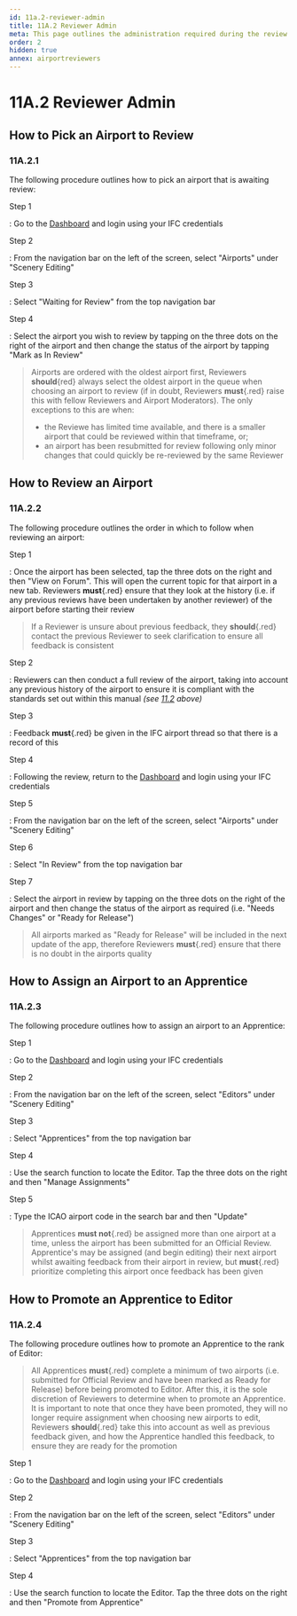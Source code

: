 ```yaml
---
id: 11a.2-reviewer-admin
title: 11A.2 Reviewer Admin
meta: This page outlines the administration required during the review process.
order: 2
hidden: true
annex: airportreviewers
---
```


# 11A.2 Reviewer Admin



## How to Pick an Airport to Review



### 11A.2.1

The following procedure outlines how to pick an airport that is awaiting review:



Step 1

: Go to the [Dashboard](https://dashboard.infiniteflight.com) and login using your IFC credentials



Step 2

: From the navigation bar on the left of the screen, select "Airports" under "Scenery Editing"



Step 3

: Select "Waiting for Review" from the top navigation bar 



Step 4

: Select the airport you wish to review by tapping on the three dots on the right of the airport and then change the status of the airport by tapping "Mark as In Review"



> Airports are ordered with the oldest airport first, Reviewers **should**{red} always select the oldest airport in the queue when choosing an airport to review (if in doubt, Reviewers **must**{.red} raise this with fellow Reviewers and Airport Moderators). The only exceptions to this are when:
>
> - the Reviewe has limited time available, and there is a smaller airport that could be reviewed within that timeframe, or;
> - an airport has been resubmitted for review following only minor changes that could quickly be re-reviewed by the same Reviewer



## How to Review an Airport



### 11A.2.2

The following procedure outlines the order in which to follow when reviewing an airport:



Step 1

: Once the airport has been selected, tap the three dots on the right and then "View on Forum". This will open the current topic for that airport in a new tab. Reviewers **must**{.red} ensure that they look at the history (i.e. if any previous reviews have been undertaken by another reviewer) of the airport before starting their review 



> If a Reviewer is unsure about previous feedback, they **should**{.red} contact the previous Reviewer to seek clarification to ensure all feedback is consistent



Step 2

: Reviewers can then conduct a full review of the airport, taking into account any previous history of the airport to ensure it is compliant with the standards set out within this manual *(see [11.2](/guide/scenery-editor-manual/11.-review-and-release/11.2-editor-checklist#11.2-editor-checklist) above)*



Step 3

: Feedback **must**{.red} be given in the IFC airport thread so that there is a record of this



Step 4

: Following the review, return to the [Dashboard](https://dashboard.infiniteflight.com) and login using your IFC credentials



Step 5

: From the navigation bar on the left of the screen, select "Airports" under "Scenery Editing"



Step 6

: Select "In Review" from the top navigation bar



Step 7

: Select the airport in review by tapping on the three dots on the right of the airport and then change the status of the airport as required (i.e. "Needs Changes" or "Ready for Release")



> All airports marked as "Ready for Release" will be included in the next update of the app, therefore Reviewers **must**{.red} ensure that there is no doubt in the airports quality



## How to Assign an Airport to an Apprentice



### 11A.2.3

The following procedure outlines how to assign an airport to an Apprentice:



Step 1

: Go to the [Dashboard](https://dashboard.infiniteflight.com) and login using your IFC credentials



Step 2

: From the navigation bar on the left of the screen, select "Editors" under "Scenery Editing"



Step 3

: Select "Apprentices" from the top navigation bar



Step 4

: Use the search function to locate the Editor. Tap the three dots on the right and then "Manage Assignments"



Step 5

: Type the ICAO airport code in the search bar and then "Update"



> Apprentices **must not**{.red} be assigned more than one airport at a time, unless the airport has been submitted for an Official Review. Apprentice's may be assigned (and begin editing) their next airport whilst awaiting feedback from their airport in review, but **must**{.red} prioritize completing this airport once feedback has been given



## How to Promote an Apprentice to Editor



### 11A.2.4

The following procedure outlines how to promote an Apprentice to the rank of Editor:



> All Apprentices **must**{.red} complete a minimum of two airports (i.e. submitted for Official Review and have been marked as Ready for Release) before being promoted to Editor. After this, it is the sole discretion of Reviewers to determine when to promote an Apprentice. It is important to note that once they have been promoted, they will no longer require assignment when choosing new airports to edit, Reviewers **should**{.red} take this into account as well as previous feedback given, and how the Apprentice handled this feedback, to ensure they are ready for the promotion



Step 1

: Go to the [Dashboard](https://dashboard.infiniteflight.com) and login using your IFC credentials



Step 2

: From the navigation bar on the left of the screen, select "Editors" under "Scenery Editing"



Step 3

: Select "Apprentices" from the top navigation bar



Step 4

: Use the search function to locate the Editor. Tap the three dots on the right and then "Promote from Apprentice"
